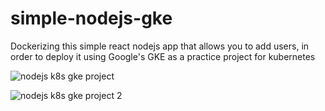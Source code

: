 # simple-nodejs-gke
Dockerizing this simple react nodejs app that allows you to add users, in order to deploy it using Google's GKE as a practice project for kubernetes

![nodejs k8s gke project](https://github.com/asirabdelhady/simple-nodejs-gke/assets/104396012/cbab9317-5bc1-498d-a44c-ed497113d542)

![nodejs k8s gke project 2](https://github.com/asirabdelhady/simple-nodejs-gke/assets/104396012/9ab6dad9-f17e-4a76-9b6d-d33cda0563a1)


